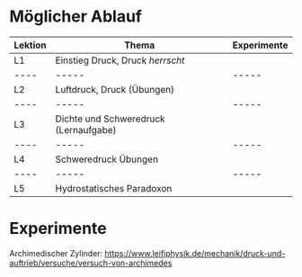 # Möglicher Ablauf

|Lektion|Thema| Experimente |
|----|-----|-----|
|L1|Einstieg Druck, Druck *herrscht*| |
|----|-----|-----|
|L2| Luftdruck, Druck (Übungen)| |
|----|-----|-----|
|L3| Dichte und Schweredruck (Lernaufgabe)|  |
|----|-----|-----|
|L4| Schweredruck Übungen |  |
|----|-----|-----|
|L5| Hydrostatisches Paradoxon |  |

# Experimente


Archimedischer Zylinder:
https://www.leifiphysik.de/mechanik/druck-und-auftrieb/versuche/versuch-von-archimedes